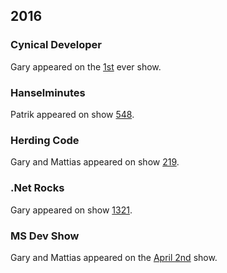 ﻿## 2016

### Cynical Developer

Gary appeared on the [1st](http://cynicaldeveloper.com/podcast/1/) ever show.

### Hanselminutes

Patrik appeared on show [548](http://hanselminutes.com/548/cake-build-a-c-make-cross-platform-build-automation-system-with-patrik-svensson).

### Herding Code

Gary and Mattias appeared on show [219](http://herdingcode.com/herding-code-219-cake-with-gary-park-and-mattias-karlsson/).

### .Net Rocks

Gary appeared on show [1321](https://www.dotnetrocks.com/?show=1321).

### MS Dev Show

Gary and Mattias appeared on the [April 2nd](http://msdevshow.com/2016/04/cakebuild-with-mattias-karlsson-and-gary-ewan-park/) show.
